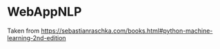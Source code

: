# WebAppNLP

Taken from https://sebastianraschka.com/books.html#python-machine-learning-2nd-edition
